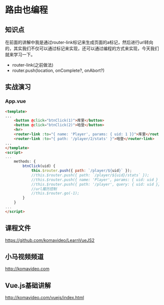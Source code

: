 路由也编程
==========

## 知识点

在前面的讲解中我是通过router-link标记来生成页面的a标记，然后进行url转向的，其实我们不仅可以通过标记来实现，还可以通过编程的方式来实现，今天我们就来学习一下。

* router-link(之前做法)
* router.push(location, onComplete?, onAbort?)

## 实战演习

### App.vue

~~~html
<template>
...
    <button @click="btnClick(1)">库里</button>
    <button @click="btnClick(2)">哈登</button>
    <hr>
    <router-link :to="{ name: 'Player', params: { uid: 1 }}">库里</router-link>
    <router-link :to="{ path: '/player/2/stats' }">哈登</router-link>
...
</template>
<script>
...
    methods: {
        btnClick(uid) {
            this.$router.push({ path: `/player/${uid}` });
            //this.$router.push({ path: `/player/${uid}/stats` });
            //this.$router.push({ name: 'Player', params: { uid: uid } });
            //this.$router.push({ path: '/player', query: { uid: uid }}); //url-get参数写法
            //url履历控制
            //this.$router.go(-1);
        }
    }
...
</script>
~~~

## 课程文件

https://github.com/komavideo/LearnVueJS2

## 小马视频频道

http://komavideo.com

## Vue.js基础讲解

http://komavideo.com/vuejs/index.html